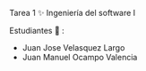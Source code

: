 Tarea 1 ✨
Ingeniería del software I

Estudiantes 💎 :

* Juan Jose Velasquez Largo
* Juan Manuel Ocampo Valencia
